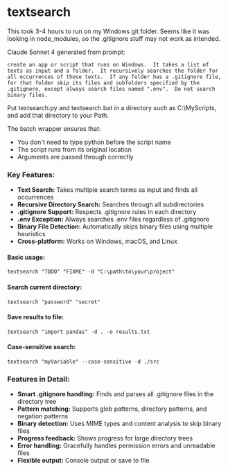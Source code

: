 # textsearch
This took 3-4 hours to run on my Windows git folder.  Seems like it was looking in node_modules, so the .gitignore stuff may not work as intended.

Claude Sonnet 4 generated from prompt:

```create an app or script that runs on Windows.  It takes a list of texts as input and a folder.  It recursively searches the folder for all occurrences of those texts.  If any folder has a .gitignore file, for that folder skip its files and subfolders specified by the .gitignore, except always search files named ".env".  Do not search binary files.```

Put textsearch.py and textsearch.bat in a directory such as C:\MyScripts, and add that directory to your Path.

The batch wrapper ensures that:

- You don't need to type python before the script name
- The script runs from its original location
- Arguments are passed through correctly

### Key Features:

- **Text Search:** Takes multiple search terms as input and finds all occurrences
- **Recursive Directory Search:** Searches through all subdirectories
- **.gitignore Support:** Respects .gitignore rules in each directory
- **.env Exception:** Always searches .env files regardless of .gitignore
- **Binary File Detection:** Automatically skips binary files using multiple heuristics
- **Cross-platform:** Works on Windows, macOS, and Linux

#### Basic usage:

`textsearch "TODO" "FIXME" -d "C:\path\to\your\project"`

#### Search current directory:

`textsearch "password" "secret"`

#### Save results to file:

`textsearch "import pandas" -d . -o results.txt`

#### Case-sensitive search:

`textsearch "myVariable" --case-sensitive -d ./src`

### Features in Detail:

- **Smart .gitignore handling:** Finds and parses all .gitignore files in the directory tree
- **Pattern matching:** Supports glob patterns, directory patterns, and negation patterns
- **Binary detection:** Uses MIME types and content analysis to skip binary files
- **Progress feedback:** Shows progress for large directory trees
- **Error handling:** Gracefully handles permission errors and unreadable files
- **Flexible output:** Console output or save to file

